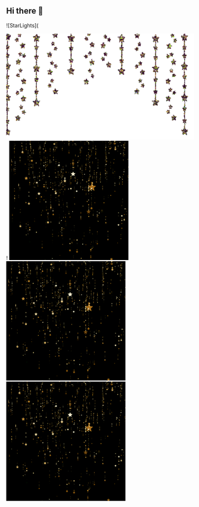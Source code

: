 ## Hi there 👋
![StarLights](







![StarLights](StarLights.webp)!
![StarFall](StarFall.gif)![StarFall](StarFall.gif)![StarFall](StarFall.gif)
